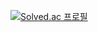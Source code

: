 [![Solved.ac
프로필](http://mazassumnida.wtf/api/mini/generate_badge?boj=semin0925)](https://solved.ac/semin0925)
